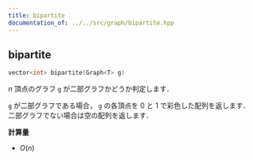 ```yaml
---
title: bipartite
documentation_of: ../../src/graph/bipartite.hpp
---
```


## bipartite

```cpp
vector<int> bipartite(Graph<T> g)
```

$n$ 頂点のグラフ `g` が二部グラフかどうか判定します．

`g` が二部グラフである場合， `g` の各頂点を $0$ と $1$ で彩色した配列を返します．<br>
二部グラフでない場合は空の配列を返します．

**計算量**

- $O(n)$
